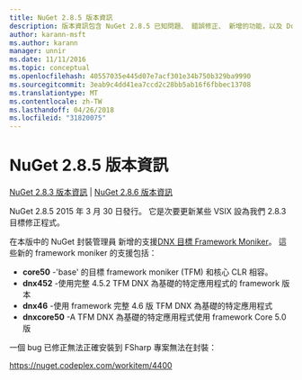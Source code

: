 ```yaml
---
title: NuGet 2.8.5 版本資訊
description: 版本資訊包含 NuGet 2.8.5 已知問題、 錯誤修正、 新增的功能，以及 Dcr。
author: karann-msft
ms.author: karann
manager: unnir
ms.date: 11/11/2016
ms.topic: conceptual
ms.openlocfilehash: 40557035e445d07e7acf301e34b750b329ba9990
ms.sourcegitcommit: 3eab9c4dd41ea7ccd2c28bb5ab16f6fbbec13708
ms.translationtype: MT
ms.contentlocale: zh-TW
ms.lasthandoff: 04/26/2018
ms.locfileid: "31820075"
---
```

# <a name="nuget-285-release-notes"></a>NuGet 2.8.5 版本資訊

[NuGet 2.8.3 版本資訊](../release-notes/nuget-2.8.3.md) | [NuGet 2.8.6 版本資訊](../release-notes/nuget-2.8.6.md)

NuGet 2.8.5 2015 年 3 月 30 日發行。 它是次要更新某些 VSIX 設為我們 2.8.3 目標修正程式。

在本版中的 NuGet 封裝管理員 新增的支援[DNX 目標 Framework Moniker](https://github.com/aspnet/dnx)。  這些新的 framework moniker 的支援包括：

* **core50** -'base' 的目標 framework moniker (TFM) 和核心 CLR 相容。
* **dnx452** -使用完整 4.5.2 TFM DNX 為基礎的特定應用程式的 framework 版本
* **dnx46** -使用 framework 完整 4.6 版 TFM DNX 為基礎的特定應用程式
* **dnxcore50** -A TFM DNX 為基礎的特定應用程式使用 framework Core 5.0 版

一個 bug 已修正無法正確安裝到 FSharp 專案無法在封裝：

https://nuget.codeplex.com/workitem/4400